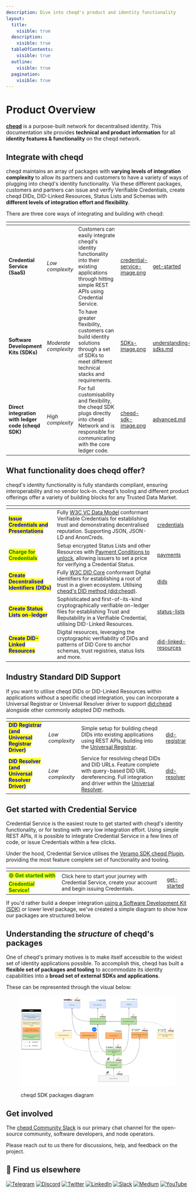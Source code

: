 ```yaml
---
description: Dive into cheqd's product and identity functionality
layout:
  title:
    visible: true
  description:
    visible: true
  tableOfContents:
    visible: true
  outline:
    visible: true
  pagination:
    visible: true
---
```


# Product Overview

[**cheqd**](https://cheqd.io/) is a purpose-built network for decentralised identity. This documentation site provides **technical and product information** for all **identity features & functionality** on the cheqd network.

## Integrate with cheqd

cheqd maintains an array of packages with **varying levels of integration complexity** to allow its partners and customers to have a variety of ways of plugging into cheqd's identity functionality. Via these different packages, customers and partners can issue and verify Verifiable Credentials, create cheqd DIDs, DID-Linked Resources, Status Lists and Schemas with **different levels of integration effort and flexibility**.

There are three core ways of integrating and building with cheqd:

<table data-view="cards"><thead><tr><th></th><th></th><th></th><th data-hidden data-card-cover data-type="files"></th><th data-hidden data-card-target data-type="content-ref"></th></tr></thead><tbody><tr><td><strong>Credential Service (SaaS)</strong></td><td><em>Low complexity</em></td><td>Customers can easily integrate cheqd's identity functionality into their existing applications through hitting simple REST APIs using Credential Service. </td><td><a href=".gitbook/assets/credential-service-image.png">credential-service-image.png</a></td><td><a href="credential-service/get-started/">get-started</a></td></tr><tr><td><strong>Software Development Kits (SDKs)</strong></td><td><em>Moderate complexity</em></td><td>To have greater flexibility, customers can build identity solutions through a set of SDKs to meet different technical stacks and requirements.</td><td><a href=".gitbook/assets/SDKs-image.png">SDKs-image.png</a></td><td><a href="sdk/understanding-sdks.md">understanding-sdks.md</a></td></tr><tr><td><strong>Direct integration with ledger code (cheqd SDK)</strong></td><td><em>High complexity</em></td><td>For full customisability and flexibility, the cheqd SDK plugs directly into cheqd Network and is responsible for communicating with the core ledger code. </td><td><a href=".gitbook/assets/cheqd-sdk-image.png">cheqd-sdk-image.png</a></td><td><a href="advanced/tooling/advanced.md">advanced.md</a></td></tr></tbody></table>

## What functionality does cheqd offer?

cheqd's identity functionality is fully standards compliant, ensuring interoperability and no vendor lock-in. cheqd's tooling and different product offerings offer a variety of building blocks for any Trusted Data Market.

<table data-card-size="large" data-view="cards" data-full-width="false"><thead><tr><th></th><th></th><th data-hidden data-card-target data-type="content-ref"></th></tr></thead><tbody><tr><td><mark style="color:blue;"><strong>Issue Credentials and Presentations</strong></mark></td><td>Fully <a href="https://www.w3.org/TR/vc-data-model/">W3C VC Data Model</a> conformant Verifiable Credentials for establishing trust and demonstrating decentralised reputation. Supporting JSON, JSON-LD and AnonCreds.</td><td><a href="credential-service/credentials/">credentials</a></td></tr><tr><td><mark style="color:green;"><strong>Charge for Credentials</strong></mark></td><td>Setup encrypted Status Lists and other Resources with <a href="sdk/veramo-plugin/payments/learn/access-control-conditions.md">Payment Conditions to unlock</a>, allowing issuers to set a price for verifying a Credential Status. </td><td><a href="credential-service/payments/">payments</a></td></tr><tr><td><mark style="color:blue;"><strong>Create Decentralised Identifiers (DIDs)</strong></mark></td><td>Fully <a href="https://www.w3.org/TR/did-core/">W3C DID Core</a> conformant Digital identifiers for establishing a root of trust in a given ecosystem. Utilising <a href="architecture/adr-list/adr-001-cheqd-did-method.md">cheqd's DID method (did:cheqd)</a>.</td><td><a href="credential-service/dids/">dids</a></td></tr><tr><td><mark style="color:blue;"><strong>Create Status Lists on-ledger</strong></mark></td><td>Sophisticated and first-of-its-kind cryptographically verifiable on-ledger files for establishing Trust and Reputability in a Verifiable Credential, utilising DID-Linked Resources. </td><td><a href="credential-service/status-lists/">status-lists</a></td></tr><tr><td><mark style="color:blue;"><strong>Create DID-Linked Resources</strong></mark></td><td>Digital resources, leveraging the cryptographic verifiability of DIDs and patterns of DID Core to anchor schemas, trust registries, status lists and more. </td><td><a href="credential-service/did-linked-resources/">did-linked-resources</a></td></tr></tbody></table>

## Industry Standard DID Support

If you want to utilise cheqd DIDs or DID-Linked Resources within applications without a specific cheqd integration, you can incorporate a Universal Registrar or Universal Resolver driver to support [did:cheqd](architecture/adr-list/adr-001-cheqd-did-method.md) alongside other commonly adopted DID methods.&#x20;

<table data-card-size="large" data-view="cards"><thead><tr><th></th><th></th><th></th><th data-hidden data-card-target data-type="content-ref"></th></tr></thead><tbody><tr><td><mark style="color:blue;"><strong>DID Registrar (and Universal Registrar Driver)</strong></mark></td><td><em>Low complexity</em></td><td>Simple setup for building cheqd DIDs into existing applications using REST APIs, building into the <a href="https://uniregistrar.io/">Universal Registrar</a>.</td><td><a href="advanced/did-registrar/">did-registrar</a></td></tr><tr><td><mark style="color:blue;"><strong>DID Resolver (and Universal Resolver Driver)</strong></mark></td><td><em>Low complexity</em></td><td>Service for resolving cheqd DIDs and DID URLs. Feature complete with query-based DID URL dereferencing. Full integration and driver within the <a href="https://dev.uniresolver.io/">Universal Resolver</a>.</td><td><a href="advanced/did-resolver/">did-resolver</a></td></tr></tbody></table>

## Get started with Credential Service

Credential Service is the easiest route to get started with cheqd's identity functionality, or for testing with very low integration effort. Using simple REST APIs, it is possible to integrate Credential Service in a few lines of code, or issue Credentials within a few clicks.&#x20;

Under the hood, Credential Service utilises the [Veramo SDK cheqd Plugin](sdk/veramo-plugin/), providing the most feature complete set of functionality and tooling.

<table data-card-size="large" data-view="cards"><thead><tr><th></th><th></th><th data-hidden data-card-target data-type="content-ref"></th></tr></thead><tbody><tr><td><mark style="color:green;">🟢 <strong>Get started with Credential Service!</strong></mark></td><td>Click here to start your journey with Credential Service, create your account and begin issuing Credentials.</td><td><a href="credential-service/get-started/">get-started</a></td></tr></tbody></table>

If you'd rather build a deeper integration [using a Software Development Kit (SDK)](sdk/understanding-sdks.md) or lower level package, we've created a simple diagram to show how our packages are structured below.

## Understanding the _structure_ of cheqd's packages

One of cheqd's primary motives is to make itself accessible to the widest set of identity applications possible. To accomplish this, cheqd has built a **flexible set of packages and tooling** to accommodate its identity capabilities into a **broad set of external SDKs and applications**.&#x20;

These can be represented through the visual below:

<figure><img src=".gitbook/assets/cheqd packages diagram (1).png" alt=""><figcaption><p>cheqd SDK packages diagram</p></figcaption></figure>

## Get involved

The [cheqd Community Slack](http://cheqd.link/join-cheqd-slack) is our primary chat channel for the open-source community, software developers, and node operators.

Please reach out to us there for discussions, help, and feedback on the project.

## 🙋 Find us elsewhere

[![Telegram](https://img.shields.io/badge/Telegram-2CA5E0?style=for-the-badge\&logo=telegram\&logoColor=white)](https://t.me/cheqd) [![Discord](https://img.shields.io/badge/Discord-7289DA?style=for-the-badge\&logo=discord\&logoColor=white)](http://cheqd.link/discord-github) [![Twitter](https://img.shields.io/badge/Twitter-1DA1F2?style=for-the-badge\&logo=twitter\&logoColor=white)](https://twitter.com/intent/follow?screen\_name=cheqd\_io) [![LinkedIn](https://img.shields.io/badge/LinkedIn-0077B5?style=for-the-badge\&logo=linkedin\&logoColor=white)](http://cheqd.link/linkedin) [![Slack](https://img.shields.io/badge/Slack-4A154B?style=for-the-badge\&logo=slack\&logoColor=white)](http://cheqd.link/join-cheqd-slack) [![Medium](https://img.shields.io/badge/Medium-12100E?style=for-the-badge\&logo=medium\&logoColor=white)](https://blog.cheqd.io) [![YouTube](https://img.shields.io/badge/YouTube-FF0000?style=for-the-badge\&logo=youtube\&logoColor=white)](https://www.youtube.com/channel/UCBUGvvH6t3BAYo5u41hJPzw/)
